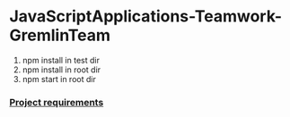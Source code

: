 # JavaScriptApplications-Teamwork-GremlinTeam

1. npm install in test dir
2. npm install in root dir
3. npm start in root dir

### [Project requirements](https://github.com/TelerikAcademy/JavaScript-Applications/blob/master/Teamwork/README.md)